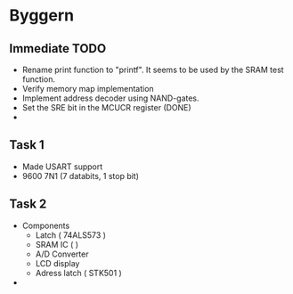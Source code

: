 # Byggern

## Immediate TODO
- Rename print function to "printf". It seems to be used by the SRAM test function.
- Verify memory map implementation
- Implement address decoder using NAND-gates.
- Set the SRE bit in the MCUCR register (DONE)
- 

## Task 1
- Made USART support
- 9600 7N1 (7 databits, 1 stop bit)

## Task 2
 - Components
   - Latch ( 74ALS573 )
   - SRAM IC ( )
   - A/D Converter
   - LCD display
   - Adress latch ( STK501 )
 - 
